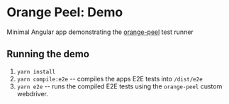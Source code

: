 # Orange Peel: Demo

Minimal Angular app demonstrating the [orange-peel](https://github.com/hudsonburgess/orange-peel) test runner

## Running the demo

1. `yarn install`
1. `yarn compile:e2e` -- compiles the apps E2E tests into `/dist/e2e`
1. `yarn e2e` -- runs the compiled E2E tests using the `orange-peel` custom webdriver.
